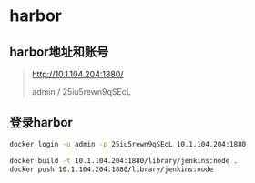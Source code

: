 # harbor

## harbor地址和账号

> http://10.1.104.204:1880/
>
> admin / 25iu5rewn9qSEcL

## 登录harbor

```bash
docker login -u admin -p 25iu5rewn9qSEcL 10.1.104.204:1880

docker build -t 10.1.104.204:1880/library/jenkins:node .
docker push 10.1.104.204:1880/library/jenkins:node
```
